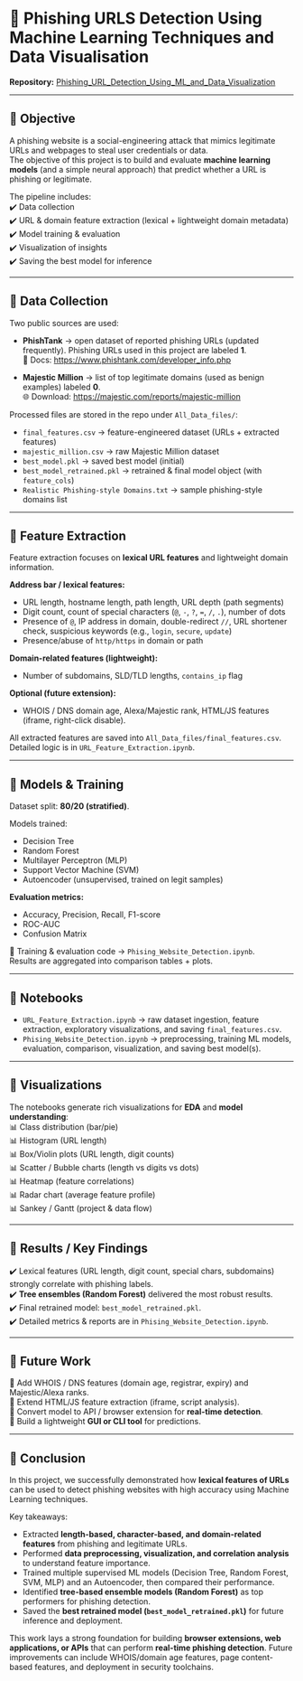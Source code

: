 # 🎯 Phishing URLS Detection Using Machine Learning Techniques and Data Visualisation

**Repository:** [Phishing_URL_Detection_Using_ML_and_Data_Visualization](https://github.com/shahrukh-1052/Phishing_URL_Detection_Using_ML_and_Data_Visualization)

---

## 🔹 Objective
A phishing website is a social-engineering attack that mimics legitimate URLs and webpages to steal user credentials or data.  
The objective of this project is to build and evaluate **machine learning models** (and a simple neural approach) that predict whether a URL is phishing or legitimate.  

The pipeline includes:  
✔️ Data collection  
✔️ URL & domain feature extraction (lexical + lightweight domain metadata)  
✔️ Model training & evaluation  
✔️ Visualization of insights  
✔️ Saving the best model for inference  

---

## 🔹 Data Collection
Two public sources are used:

- **PhishTank** → open dataset of reported phishing URLs (updated frequently). Phishing URLs used in this project are labeled **1**.  
  📖 Docs: https://www.phishtank.com/developer_info.php  

- **Majestic Million** → list of top legitimate domains (used as benign examples) labeled **0**.  
  🌐 Download: https://majestic.com/reports/majestic-million  

Processed files are stored in the repo under `All_Data_files/`:  
- `final_features.csv` → feature-engineered dataset (URLs + extracted features)  
- `majestic_million.csv` → raw Majestic Million dataset  
- `best_model.pkl` → saved best model (initial)  
- `best_model_retrained.pkl` → retrained & final model object (with `feature_cols`)  
- `Realistic Phishing-style Domains.txt` → sample phishing-style domains list  

---

## 🔹 Feature Extraction
Feature extraction focuses on **lexical URL features** and lightweight domain information.  

**Address bar / lexical features:**  
- URL length, hostname length, path length, URL depth (path segments)  
- Digit count, count of special characters (`@`, `-`, `?`, `=`, `/`, `.`), number of dots  
- Presence of `@`, IP address in domain, double-redirect `//`, URL shortener check, suspicious keywords (e.g., `login`, `secure`, `update`)  
- Presence/abuse of `http/https` in domain or path  

**Domain-related features (lightweight):**  
- Number of subdomains, SLD/TLD lengths, `contains_ip` flag  

**Optional (future extension):**  
- WHOIS / DNS domain age, Alexa/Majestic rank, HTML/JS features (iframe, right-click disable).  

All extracted features are saved into `All_Data_files/final_features.csv`. Detailed logic is in `URL_Feature_Extraction.ipynb`.  

---

## 🔹 Models & Training
Dataset split: **80/20 (stratified)**.  

Models trained:  
- Decision Tree  
- Random Forest  
- Multilayer Perceptron (MLP)   
- Support Vector Machine (SVM)  
- Autoencoder (unsupervised, trained on legit samples)  

**Evaluation metrics:**  
- Accuracy, Precision, Recall, F1-score  
- ROC-AUC  
- Confusion Matrix  

📓 Training & evaluation code → `Phising_Website_Detection.ipynb`.  
Results are aggregated into comparison tables + plots.  

---

## 🔹 Notebooks
- `URL_Feature_Extraction.ipynb` → raw dataset ingestion, feature extraction, exploratory visualizations, and saving `final_features.csv`.  
- `Phising_Website_Detection.ipynb` → preprocessing, training ML models, evaluation, comparison, visualization, and saving best model(s).  

---

## 🔹 Visualizations
The notebooks generate rich visualizations for **EDA** and **model understanding**:  
📊 Class distribution (bar/pie)  
📊 Histogram (URL length)  
📊 Box/Violin plots (URL length, digit counts)  
📊 Scatter / Bubble charts (length vs digits vs dots)  
📊 Heatmap (feature correlations)  
📊 Radar chart (average feature profile)  
📊 Sankey / Gantt (project & data flow)  

---

## 🔹 Results / Key Findings
✔️ Lexical features (URL length, digit count, special chars, subdomains) strongly correlate with phishing labels.  
✔️ **Tree ensembles (Random Forest)** delivered the most robust results.  
✔️ Final retrained model: `best_model_retrained.pkl`.  
✔️ Detailed metrics & reports are in `Phising_Website_Detection.ipynb`.  

---

## 🔹 Future Work
🚀 Add WHOIS / DNS features (domain age, registrar, expiry) and Majestic/Alexa ranks.  
🚀 Extend HTML/JS feature extraction (iframe, script analysis).  
🚀 Convert model to API / browser extension for **real-time detection**.  
🚀 Build a lightweight **GUI or CLI tool** for predictions.  

---

## 🔹 Conclusion
In this project, we successfully demonstrated how **lexical features of URLs** can be used to detect phishing websites with high accuracy using Machine Learning techniques.  

Key takeaways:  
- Extracted **length-based, character-based, and domain-related features** from phishing and legitimate URLs.  
- Performed **data preprocessing, visualization, and correlation analysis** to understand feature importance.  
- Trained multiple supervised ML models (Decision Tree, Random Forest, SVM, MLP) and an Autoencoder, then compared their performance.  
- Identified **tree-based ensemble models (Random Forest)** as top performers for phishing detection.  
- Saved the **best retrained model (`best_model_retrained.pkl`)** for future inference and deployment.  

This work lays a strong foundation for building **browser extensions, web applications, or APIs** that can perform **real-time phishing detection**. Future improvements can include WHOIS/domain age features, page content-based features, and deployment in security toolchains.  
